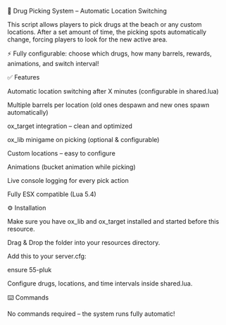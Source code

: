 🌿 Drug Picking System – Automatic Location Switching

This script allows players to pick drugs at the beach or any custom locations. After a set amount of time, the picking spots automatically change, forcing players to look for the new active area.

⚡ Fully configurable: choose which drugs, how many barrels, rewards, animations, and switch interval!

✅ Features

Automatic location switching after X minutes (configurable in shared.lua)

Multiple barrels per location (old ones despawn and new ones spawn automatically)

ox_target integration – clean and optimized

ox_lib minigame on picking (optional & configurable)

Custom locations – easy to configure

Animations (bucket animation while picking)

Live console logging for every pick action

Fully ESX compatible (Lua 5.4)

⚙️ Installation

Make sure you have ox_lib and ox_target installed and started before this resource.

Drag & Drop the folder into your resources directory.

Add this to your server.cfg:

ensure 55-pluk


Configure drugs, locations, and time intervals inside shared.lua.

⌨️ Commands

No commands required – the system runs fully automatic!
